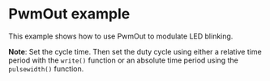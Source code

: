 # PwmOut example

This example shows how to use PwmOut to modulate LED blinking.

**Note**: Set the cycle time. Then set the duty cycle using either a relative time period with the `write()` function or an absolute time period using the `pulsewidth()` function.

